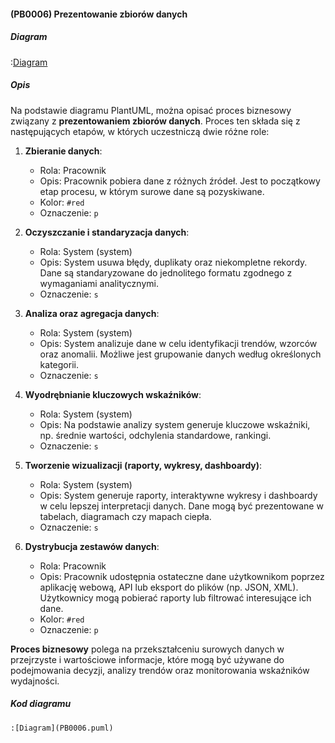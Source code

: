 #### (PB0006) Prezentowanie zbiorów danych

##### Diagram

:[Diagram](PB0006.puml)


##### Opis

Na podstawie diagramu PlantUML, można opisać proces biznesowy związany z **prezentowaniem zbiorów danych**. Proces ten składa się z następujących etapów, w których uczestniczą dwie różne role:

1. **Zbieranie danych**:
   * Rola: Pracownik  
   * Opis: Pracownik pobiera dane z różnych źródeł. Jest to początkowy etap procesu, w którym surowe dane są pozyskiwane.
   * Kolor: `#red`
   * Oznaczenie: `p`

2. **Oczyszczanie i standaryzacja danych**:
   * Rola: System (system)
   * Opis: System usuwa błędy, duplikaty oraz niekompletne rekordy. Dane są standaryzowane do jednolitego formatu zgodnego z wymaganiami analitycznymi.
   * Oznaczenie: `s`

3. **Analiza oraz agregacja danych**:
   * Rola: System (system)
   * Opis: System analizuje dane w celu identyfikacji trendów, wzorców oraz anomalii. Możliwe jest grupowanie danych według określonych kategorii.
   * Oznaczenie: `s`
    

4. **Wyodrębnianie kluczowych wskaźników**:
   * Rola: System (system)
   * Opis: Na podstawie analizy system generuje kluczowe wskaźniki, np. średnie wartości, odchylenia standardowe, rankingi.
   * Oznaczenie: `s`
    

5. **Tworzenie wizualizacji (raporty, wykresy, dashboardy)**:
   * Rola: System (system)
   * Opis: System generuje raporty, interaktywne wykresy i dashboardy w celu lepszej interpretacji danych. Dane mogą być prezentowane w tabelach, diagramach czy mapach ciepła.
   * Oznaczenie: `s`
    

6. **Dystrybucja zestawów danych**:
   * Rola: Pracownik  
   * Opis: Pracownik udostępnia ostateczne dane użytkownikom poprzez aplikację webową, API lub eksport do plików (np. JSON, XML). Użytkownicy mogą pobierać raporty lub filtrować interesujące ich dane.
   * Kolor: `#red` 
   * Oznaczenie: `p`

**Proces biznesowy** polega na przekształceniu surowych danych w przejrzyste i wartościowe informacje, które mogą być używane do podejmowania decyzji, analizy trendów oraz monitorowania wskaźników wydajności.   


##### Kod diagramu
```
:[Diagram](PB0006.puml)
```
